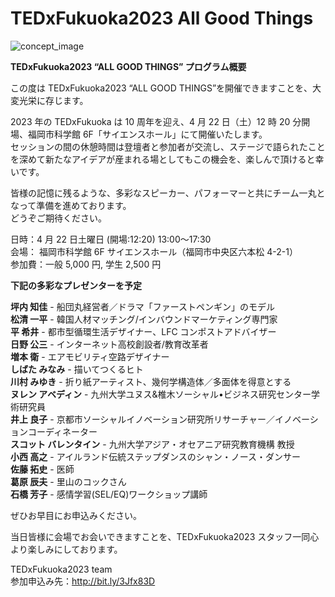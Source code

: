 # TEDxFukuoka2023 All Good Things

![concept_image](/images/concept-image.webp)

**TEDxFukuoka2023 “ALL GOOD THINGS” プログラム概要**

この度は TEDxFukuoka2023 “ALL GOOD THINGS”を開催できますことを、大変光栄に存じます。

2023 年の TEDxFukuoka は 10 周年を迎え、4 月 22 日（土）12 時 20 分開場、福岡市科学館 6F「サイエンスホール」にて開催いたします。  
セッションの間の休憩時間は登壇者と参加者が交流し、ステージで語られたことを深めて新たなアイデアが産まれる場としてもこの機会を、楽しんで頂けると幸いです。

皆様の記憶に残るような、多彩なスピーカー、パフォーマーと共にチーム一丸となって準備を進めております。  
どうぞご期待ください。

日時：4 月 22 日土曜日 (開場:12:20) 13:00〜17:30  
会場： 福岡市科学館 6F サイエンスホール（福岡市中央区六本松 4-2-1）  
参加費：一般 5,000 円, 学生 2,500 円

**下記の多彩なプレゼンターを予定**

**坪内 知佳** - 船団丸経営者／ドラマ「ファーストペンギン」のモデル  
**松清 一平** - 韓国人材マッチング/インバウンドマーケティング専門家  
**平 希井** - 都市型循環生活デザイナー、LFC コンポストアドバイザー  
**日野 公三** - インターネット高校創設者/教育改革者  
**増本 衛** - エアモビリティ空路デザイナー  
**しばた みなみ** - 描いてつくるヒト  
**川村 みゆき** - 折り紙アーティスト、幾何学構造体／多面体を得意とする  
**ヌレン アベディン** - 九州大学ユヌス&椎木ソーシャル•ビジネス研究センター学術研究員  
**井上 良子** - 京都市ソーシャルイノベーション研究所リサーチャー／イノベーションコーディネーター  
**スコット バレンタイン** - 九州大学アジア・オセアニア研究教育機構 教授  
**小西 高之** - アイルランド伝統ステップダンスのシャン・ノース・ダンサー  
**佐藤 拓史** - 医師  
**葛原 辰夫** - 里山のコックさん  
**石橋 芳子** - 感情学習(SEL/EQ)ワークショップ講師

ぜひお早目にお申込みください。

当日皆様に会場でお会いできますことを、TEDxFukuoka2023 スタッフ一同心より楽しみにしております。

TEDxFukuoka2023 team  
参加申込み先：http://bit.ly/3Jfx83D
